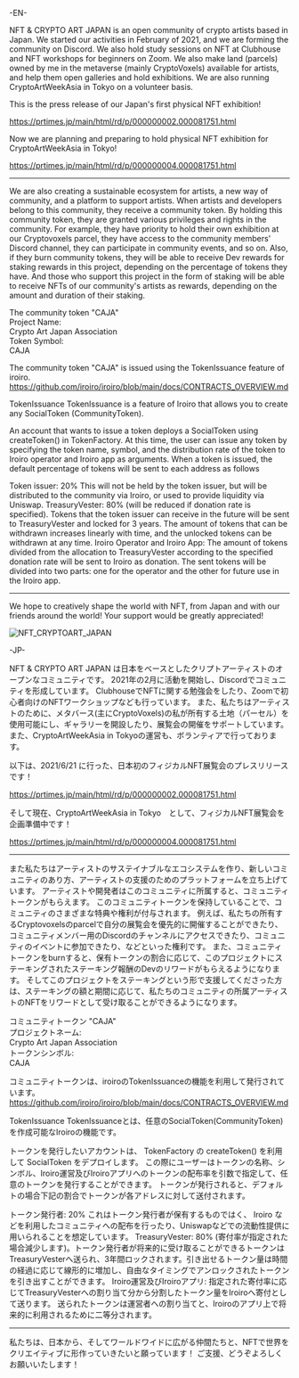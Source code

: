 -EN-

NFT & CRYPTO ART JAPAN is an open community of crypto artists based in Japan.
We started our activities in February of 2021, and we are forming the community on Discord.
We also hold study sessions on NFT at Clubhouse and NFT workshops for beginners on Zoom.
We also make land (parcels) owned by me in the metaverse (mainly CryptoVoxels) available for artists, and help them open galleries and hold exhibitions.
We are also running CryptoArtWeekAsia in Tokyo on a volunteer basis.

This is the press release of our Japan's first physical NFT exhibition! 

https://prtimes.jp/main/html/rd/p/000000002.000081751.html

Now we are planning and preparing to hold physical NFT exhibition for CryptoArtWeekAsia in Tokyo!

https://prtimes.jp/main/html/rd/p/000000004.000081751.html

----------------

We are also creating a sustainable ecosystem for artists, a new way of community, and a platform to support artists.
When artists and developers belong to this community, they receive a community token.
By holding this community token, they are granted various privileges and rights in the community.
For example, they have priority to hold their own exhibition at our Cryptovoxels parcel, they have access to the community members' Discord channel, they can participate in community events, and so on.
Also, if they burn community tokens, they will be able to receive Dev rewards for staking rewards in this project, depending on the percentage of tokens they have.
And those who support this project in the form of staking will be able to receive NFTs of our community's artists as rewards, depending on the amount and duration of their staking.

The community token "CAJA"<br>
Project Name:<br>
Crypto Art Japan Association<br>
Token Symbol:<br>
CAJA<br>

The community token "CAJA" is issued using the TokenIssuance feature of iroiro.
https://github.com/iroiro/iroiro/blob/main/docs/CONTRACTS_OVERVIEW.md

TokenIssuance
TokenIssuance is a feature of Iroiro that allows you to create any SocialToken (CommunityToken).

An account that wants to issue a token deploys a SocialToken using createToken() in TokenFactory. At this time, the user can issue any token by specifying the token name, symbol, and the distribution rate of the token to Iroiro operator and Iroiro app as arguments. When a token is issued, the default percentage of tokens will be sent to each address as follows

Token issuer: 20% This will not be held by the token issuer, but will be distributed to the community via Iroiro, or used to provide liquidity via Uniswap.
TreasuryVester: 80% (will be reduced if donation rate is specified). Tokens that the token issuer can receive in the future will be sent to TreasuryVester and locked for 3 years. The amount of tokens that can be withdrawn increases linearly with time, and the unlocked tokens can be withdrawn at any time.
Iroiro Operator and Iroiro App: The amount of tokens divided from the allocation to TreasuryVester according to the specified donation rate will be sent to Iroiro as donation. The sent tokens will be divided into two parts: one for the operator and the other for future use in the Iroiro app.

----------------

We hope to creatively shape the world with NFT, from Japan and with our friends around the world!
Your support would be greatly appreciated!



![NFT_CRYPTOART_JAPAN](https://user-images.githubusercontent.com/6801635/121112598-956d4200-c84b-11eb-92d0-5aca1cd7f968.jpg)

-JP-

NFT & CRYPTO ART JAPAN は日本をベースとしたクリプトアーティストのオープンなコミュニティです。
2021年の2月に活動を開始し、Discordでコミュニティを形成しています。
ClubhouseでNFTに関する勉強会をしたり、Zoomで初心者向けのNFTワークショップなども行っています。
また、私たちはアーティストのために、メタバース(主にCryptoVoxels)の私が所有する土地（パーセル）を使用可能にし、ギャラリーを開設したり、展覧会の開催をサポートしています。
また、CryptoArtWeekAsia in Tokyoの運営も、ボランティアで行っております。

以下は、2021/6/21 に行った、日本初のフィジカルNFT展覧会のプレスリリースです！

https://prtimes.jp/main/html/rd/p/000000002.000081751.html

そして現在、CryptoArtWeekAsia in Tokyo　として、フィジカルNFT展覧会を企画準備中です！

https://prtimes.jp/main/html/rd/p/000000004.000081751.html

----------------

また私たちはアーティストのサステイナブルなエコシステムを作り、新しいコミュニティのあり方、アーティストの支援のためのプラットフォームを立ち上げています。
アーティストや開発者はこのコミュニティに所属すると、コミュニティトークンがもらえます。
このコミュニティトークンを保持していることで、コミュニティのさまざまな特典や権利が付与されます。
例えば、私たちの所有するCryptovoxelsのparcelで自分の展覧会を優先的に開催することができたり、コミュニティメンバー用のDiscordのチャンネルにアクセスできたり、コミュニティのイベントに参加できたり、などといった権利です。
また、コミュニティトークンをburnすると、保有トークンの割合に応じて、このプロジェクトにステーキングされたステーキング報酬のDevのリワードがもらえるようになります。
そしてこのプロジェクトをステーキングという形で支援してくださった方は、ステーキングの額と期間に応じて、私たちのコミュニティの所属アーティストのNFTをリワードとして受け取ることができるようになります。

コミュニティトークン "CAJA"<br>
プロジェクトネーム:<br>
Crypto Art Japan Association<br>
トークンシンボル:<br>
CAJA<br>

コミュニティトークンは、iroiroのTokenIssuanceの機能を利用して発行されています。
https://github.com/iroiro/iroiro/blob/main/docs/CONTRACTS_OVERVIEW.md

TokenIssuance
TokenIssuanceとは、任意のSocialToken(CommunityToken)を作成可能なIroiroの機能です。

トークンを発行したいアカウントは、 TokenFactory の createToken() を利用して SocialToken をデプロイします。 この際にユーザーはトークンの名称、シンボル、Iroiro運営及びIroiroアプリへのトークンの配布率を引数で指定して、任意のトークンを発行することができます。 トークンが発行されると、デフォルトの場合下記の割合でトークンが各アドレスに対して送付されます。

トークン発行者: 20% これはトークン発行者が保有するものではく、 Iroiro などを利用したコミュニティへの配布を行ったり、Uniswapなどでの流動性提供に用いられることを想定しています。
TreasuryVester: 80% (寄付率が指定された場合減少します)。トークン発行者が将来的に受け取ることができるトークンはTreasuryVesterへ送られ、3年間ロックされます。引き出せるトークン量は時間の経過に応じて線形的に増加し、自由なタイミングでアンロックされたトークンを引き出すことができます。
Iroiro運営及びIroiroアプリ: 指定された寄付率に応じてTreasuryVesterへの割り当て分から分割したトークン量をIroiroへ寄付として送ります。 送られたトークンは運営者への割り当てと、Iroiroのアプリ上で将来的に利用されるために二等分されます。

----------------

私たちは、日本から、そしてワールドワイドに広がる仲間たちと、NFTで世界をクリエイティブに形作っていきたいと願っています！
ご支援、どうぞよろしくお願いいたします！


